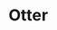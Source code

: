 # Otter 

[](https://github.com/AchintyaX/otter/blob/master/assets/otter-cartoon-illustration-animal.webp)